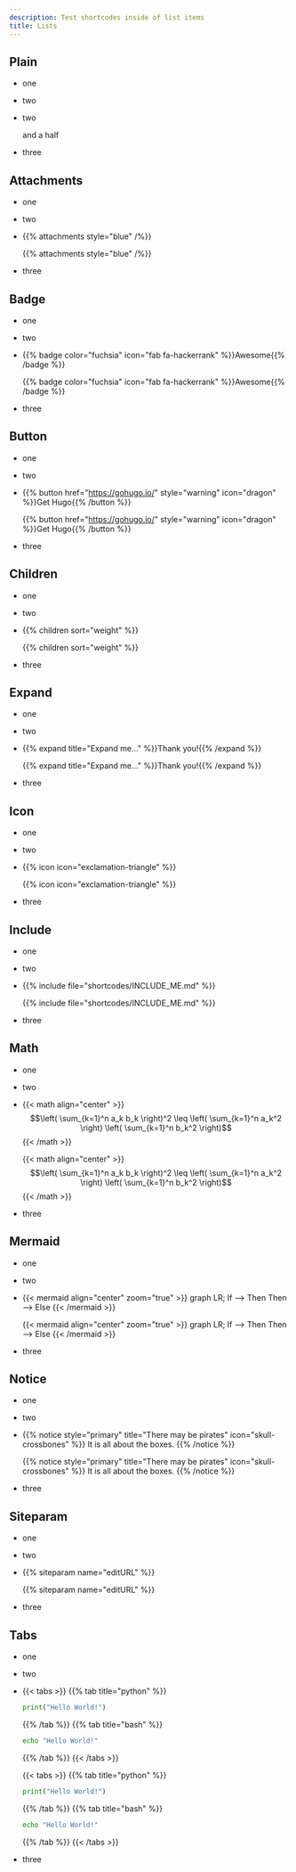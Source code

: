 ```yaml
---
description: Test shortcodes inside of list items
title: Lists
---
```


## Plain

- one
- two
- two

  and a half

- three

## Attachments

- one
- two
- {{% attachments style="blue" /%}}

  {{% attachments style="blue" /%}}

- three

## Badge

- one
- two
- {{% badge color="fuchsia" icon="fab fa-hackerrank" %}}Awesome{{% /badge %}}&nbsp;

  {{% badge color="fuchsia" icon="fab fa-hackerrank" %}}Awesome{{% /badge %}}

- three

## Button

- one
- two
- {{% button href="https://gohugo.io/" style="warning" icon="dragon" %}}Get Hugo{{% /button %}}&nbsp;

  {{% button href="https://gohugo.io/" style="warning" icon="dragon" %}}Get Hugo{{% /button %}}

- three

## Children

- one
- two
- {{% children sort="weight" %}}

  {{% children sort="weight" %}}

- three

## Expand

- one
- two
- {{% expand title="Expand me..." %}}Thank you!{{% /expand %}}

  {{% expand title="Expand me..." %}}Thank you!{{% /expand %}}

- three

## Icon

- one
- two
- {{% icon icon="exclamation-triangle" %}}&nbsp;

  {{% icon icon="exclamation-triangle" %}}

- three

## Include

- one
- two
- {{% include file="shortcodes/INCLUDE_ME.md" %}}

  {{% include file="shortcodes/INCLUDE_ME.md" %}}

- three

## Math

- one
- two
- {{< math align="center" >}}
  $$\left( \sum_{k=1}^n a_k b_k \right)^2 \leq \left( \sum_{k=1}^n a_k^2 \right) \left( \sum_{k=1}^n b_k^2 \right)$$
  {{< /math >}}

  {{< math align="center" >}}
  $$\left( \sum_{k=1}^n a_k b_k \right)^2 \leq \left( \sum_{k=1}^n a_k^2 \right) \left( \sum_{k=1}^n b_k^2 \right)$$
  {{< /math >}}

- three

## Mermaid

- one
- two
- {{< mermaid align="center" zoom="true" >}}
  graph LR;
  If --> Then
  Then --> Else
  {{< /mermaid >}}

  {{< mermaid align="center" zoom="true" >}}
  graph LR;
  If --> Then
  Then --> Else
  {{< /mermaid >}}

- three

## Notice

- one
- two
- {{% notice style="primary" title="There may be pirates" icon="skull-crossbones" %}}
  It is all about the boxes.
  {{% /notice %}}

  {{% notice style="primary" title="There may be pirates" icon="skull-crossbones" %}}
  It is all about the boxes.
  {{% /notice %}}

- three

## Siteparam

- one
- two
- {{% siteparam name="editURL" %}}

  {{% siteparam name="editURL" %}}

- three

## Tabs

- one
- two
- {{< tabs >}}
  {{% tab title="python" %}}
  ```python
  print("Hello World!")
  ```
  {{% /tab %}}
  {{% tab title="bash" %}}
  ```bash
  echo "Hello World!"
  ```
  {{% /tab %}}
  {{< /tabs >}}

  {{< tabs >}}
  {{% tab title="python" %}}
  ```python
  print("Hello World!")
  ```
  {{% /tab %}}
  {{% tab title="bash" %}}
  ```bash
  echo "Hello World!"
  ```
  {{% /tab %}}
  {{< /tabs >}}

- three
